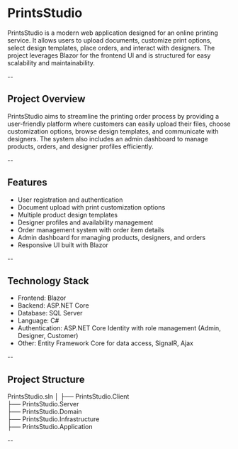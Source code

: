 # PrintsStudio

PrintsStudio is a modern web application designed for an online printing service. It allows users to upload documents, customize print options, select design templates, place orders, and interact with designers. The project leverages Blazor for the frontend UI and is structured for easy scalability and maintainability.

--

## Project Overview

PrintsStudio aims to streamline the printing order process by providing a user-friendly platform where customers can easily upload their files, choose customization options, browse design templates, and communicate with designers. The system also includes an admin dashboard to manage products, orders, and designer profiles efficiently.

--

## Features

- User registration and authentication
- Document upload with print customization options
- Multiple product design templates
- Designer profiles and availability management
- Order management system with order item details
- Admin dashboard for managing products, designers, and orders
- Responsive UI built with Blazor

--

## Technology Stack

- Frontend: Blazor 
- Backend: ASP.NET Core
- Database: SQL Server
- Language: C#
- Authentication: ASP.NET Core Identity with role management (Admin, Designer, Customer)
- Other: Entity Framework Core for data access, SignalR, Ajax

--

## Project Structure

PrintsStudio.sln
│
├── PrintsStudio.Client           
├── PrintsStudio.Server           
├── PrintsStudio.Domain           
├── PrintsStudio.Infrastructure   
├── PrintsStudio.Application           

--
